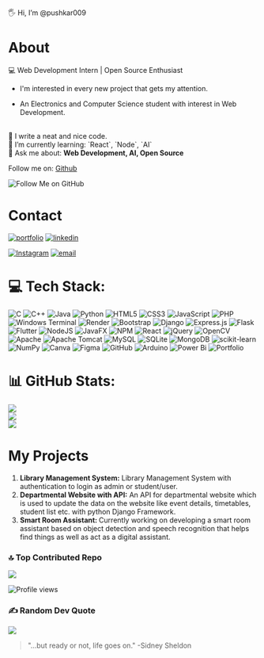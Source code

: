 🖐️ Hi, I’m @pushkar009
  # About
  💻 Web Development Intern | Open Source Enthusiast
  * I'm interested in every new project that gets my attention.

  * An Electronics and Computer Science student with interest in Web Development.
  <br>
  🧐 I write a neat and nice code.
  <br>
  🌱 I’m currently learning: `React`, `Node`, `AI`
  <br>
  💬 Ask me about: <b> Web Development, AI, Open Source </b>

  Follow me on: [Github](https://github.com/pushkar009)
  
  ![Follow Me on GitHub](https://img.shields.io/github/followers/pushkar009?style=social)

  # Contact
[![portfolio](https://img.shields.io/badge/my_portfolio-000?style=for-the-badge&logo=ko-fi&logoColor=white)](https://pushkar009.github.io/Portfolio/)
[![linkedin](https://img.shields.io/badge/linkedin-0A66C2?style=for-the-badge&logo=linkedin&logoColor=white)](https://www.linkedin.com/pushkar-magdum-34a7b1246/)

[![Instagram](https://img.shields.io/badge/Instagram-%23E4405F.svg?logo=Instagram&logoColor=white)](https://instagram.com/pushkar_309) 
[![email](https://img.shields.io/badge/Email-D14836?logo=gmail&logoColor=white)](mailto:magdumpushkar@gmail.com) 

  # 💻 Tech Stack:
![C](https://img.shields.io/badge/c-%2300599C.svg?style=flat&logo=c&logoColor=white) ![C++](https://img.shields.io/badge/c++-%2300599C.svg?style=flat&logo=c%2B%2B&logoColor=white) ![Java](https://img.shields.io/badge/java-%23ED8B00.svg?style=flat&logo=openjdk&logoColor=white) ![Python](https://img.shields.io/badge/python-3670A0?style=flat&logo=python&logoColor=ffdd54) ![HTML5](https://img.shields.io/badge/html5-%23E34F26.svg?style=flat&logo=html5&logoColor=white) ![CSS3](https://img.shields.io/badge/css3-%231572B6.svg?style=flat&logo=css3&logoColor=white) ![JavaScript](https://img.shields.io/badge/javascript-%23323330.svg?style=flat&logo=javascript&logoColor=%23F7DF1E) ![PHP](https://img.shields.io/badge/php-%23777BB4.svg?style=flat&logo=php&logoColor=white) ![Windows Terminal](https://img.shields.io/badge/Windows%20Terminal-%234D4D4D.svg?style=flat&logo=windows-terminal&logoColor=white) ![Render](https://img.shields.io/badge/Render-%46E3B7.svg?style=flat&logo=render&logoColor=white) ![Bootstrap](https://img.shields.io/badge/bootstrap-%238511FA.svg?style=flat&logo=bootstrap&logoColor=white) ![Django](https://img.shields.io/badge/django-%23092E20.svg?style=flat&logo=django&logoColor=white) ![Express.js](https://img.shields.io/badge/express.js-%23404d59.svg?style=flat&logo=express&logoColor=%2361DAFB) ![Flask](https://img.shields.io/badge/flask-%23000.svg?style=flat&logo=flask&logoColor=white) ![Flutter](https://img.shields.io/badge/Flutter-%2302569B.svg?style=flat&logo=Flutter&logoColor=white) ![NodeJS](https://img.shields.io/badge/node.js-6DA55F?style=flat&logo=node.js&logoColor=white) ![JavaFX](https://img.shields.io/badge/javafx-%23FF0000.svg?style=flat&logo=javafx&logoColor=white) ![NPM](https://img.shields.io/badge/NPM-%23CB3837.svg?style=flat&logo=npm&logoColor=white) ![React](https://img.shields.io/badge/react-%2320232a.svg?style=flat&logo=react&logoColor=%2361DAFB) ![jQuery](https://img.shields.io/badge/jquery-%230769AD.svg?style=flat&logo=jquery&logoColor=white) ![OpenCV](https://img.shields.io/badge/opencv-%23white.svg?style=flat&logo=opencv&logoColor=white) ![Apache](https://img.shields.io/badge/apache-%23D42029.svg?style=flat&logo=apache&logoColor=white) ![Apache Tomcat](https://img.shields.io/badge/apache%20tomcat-%23F8DC75.svg?style=flat&logo=apache-tomcat&logoColor=black) ![MySQL](https://img.shields.io/badge/mysql-4479A1.svg?style=flat&logo=mysql&logoColor=white) ![SQLite](https://img.shields.io/badge/sqlite-%2307405e.svg?style=flat&logo=sqlite&logoColor=white) ![MongoDB](https://img.shields.io/badge/MongoDB-%234ea94b.svg?style=flat&logo=mongodb&logoColor=white) ![scikit-learn](https://img.shields.io/badge/scikit--learn-%23F7931E.svg?style=flat&logo=scikit-learn&logoColor=white) ![NumPy](https://img.shields.io/badge/numpy-%23013243.svg?style=flat&logo=numpy&logoColor=white) ![Canva](https://img.shields.io/badge/Canva-%2300C4CC.svg?style=flat&logo=Canva&logoColor=white) ![Figma](https://img.shields.io/badge/figma-%23F24E1E.svg?style=flat&logo=figma&logoColor=white) ![GitHub](https://img.shields.io/badge/github-%23121011.svg?style=flat&logo=github&logoColor=white) ![Arduino](https://img.shields.io/badge/-Arduino-00979D?style=flat&logo=Arduino&logoColor=white) ![Power Bi](https://img.shields.io/badge/power_bi-F2C811?style=flat&logo=powerbi&logoColor=black) ![Portfolio](https://img.shields.io/badge/Portfolio-%23000000.svg?style=flat&logo=firefox&logoColor=#FF7139)

  # 📊 GitHub Stats:
![](https://github-readme-stats.vercel.app/api?username=pushkar009&theme=react&hide_border=false&include_all_commits=false&count_private=false)<br/>
![](https://nirzak-streak-stats.vercel.app/?user=pushkar009&theme=react&hide_border=false)<br/>
![](https://github-readme-stats.vercel.app/api/top-langs/?username=pushkar009&theme=react&hide_border=false&include_all_commits=false&count_private=false&layout=compact)

  # My Projects
  1. <b>Library Management System:</b> Library Management System with authentication to login as admin or student/user.
  2. <b>Departmental Website with API:</b> An API for departmental website which is used to update the data on the website like event details, timetables, student list etc. with python Django Framework.
  3. <b>Smart Room Assistant: </b>Currently working on developing a smart room assistant based on object detection and speech recognition that helps find things as well as act as a digital assistant.

  ### 🔝 Top Contributed Repo
![](https://github-contributor-stats.vercel.app/api?username=pushkar009&limit=5&theme=dark&combine_all_yearly_contributions=true)

![Profile views](https://komarev.com/ghpvc/?username=pushkar009&color=blue&style=flat&label=Profile+views)

  ### ✍️ Random Dev Quote
![](https://quotes-github-readme.vercel.app/api?type=horizontal&theme=radical)

> "...but ready or not, life goes on."
> -Sidney Sheldon

<!---
pushkar009/pushkar009 is a ✨ special ✨ repository because its `README.md` (this file) appears on your GitHub profile.
You can click the Preview link to take a look at your changes.
--->
